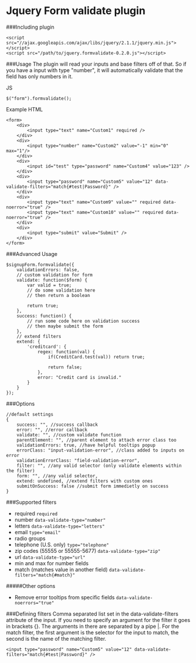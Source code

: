 Jquery Form validate plugin
============

###Including plugin

```
<script src="//ajax.googleapis.com/ajax/libs/jquery/2.1.1/jquery.min.js"></script>
<script src="/path/to/jquery.formvalidate-0.2.0.js"></script>
```

###Usage
The plugin will read your inputs and base filters off of that. So if you have a input with type "number", it will automatically validate that the field has only numbers in it.

JS
```
$("form").formvalidate();
```

Example HTML
```
<form>
    <div>
        <input type="text" name="Custom1" required />
    </div>
    <div>
        <input type="number" name="Custom2" value="-1" min="0"  max="1"/>
    </div>
    <div>
        <input id="test" type="password" name="Custom4" value="123" />
    </div>
    <div>
        <input type="password" name="Custom5" value="12" data-validate-filters="match{#test|Password}" />
    </div>
    <div>
        <input type="text" name="Custom9" value="" required data-noerror="true" />
        <input type="text" name="Custom10" value="" required data-noerror="true" />
    </div>
    <div>
        <input type="submit" value="Submit" />
    </div>
</form>
```

###Advanced Usage
```
$signupForm.formvalidate({
    validationErrors: false,
    // custom validation for form
    validate: function($form) {
        var valid = true;
        // do some validation here
        // then return a boolean

        return true;
    },
    success: function() {
        // run some code here on validation success
        // then maybe submit the form
    },
    // extend filters
    extend: {
        'creditcard': {
            regex: function(val) {
                if(CreditCard.test(val)) return true;

                return false;
            },
            error: "Credit card is invalid."
        }
    }
});
```

###Options
```
//default settings
{
    success: "", //success callback
    error: "", //error callback
    validate: "", //custom validate function
    parentElement: "", //parent element to attach error class too
    validationErrors: true, //have helpful tooltips popup
    errorClass: "input-validation-error", //class added to inputs on error
    validationErrorClass: "field-validation-error",
    filter: "", //any valid selector (only validate elements within the filter)
    form: "", //any valid selector,
    extend: undefined, //extend filters with custom ones
    submitOnSuccess: false //submit form immedietly on success
}
```

###Supported filters
- required `required`
- number `data-validate-type="number"`
- letters `data-validate-type="letters"`
- email `type="email"`
- radio groups
- telephone (U.S. only) `type="telephone"`
- zip codes (55555 or 55555-5677) `data-validate-type="zip"`
- url `data-validate-type="url"`
- min and max for number fields
- match (matches value in another field) `data-validate-filters="match{#match}"`

#####Other options

- Remove error tooltips from specific fields `data-validate-noerrors="true"`

###Defining filters
Comma separated list set in the data-validate-filters attribute of the input. If you need to specify an argument for the filter it goes in brackets {}. The arguments in there are separated by a pipe |. For the match filter, the first argument is the selector for the input to match, the second is the name of the matching filter.

```
<input type="password" name="Custom5" value="12" data-validate-filters="match{#test|Password}" />
```
